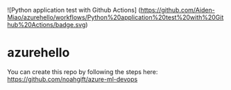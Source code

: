![Python application test with Github Actions]
(https://github.com/Aiden-Miao/azurehello/workflows/Python%20application%20test%20with%20Github%20Actions/badge.svg)

# azurehello

You can create this repo by following the steps here: https://github.com/noahgift/azure-ml-devops
